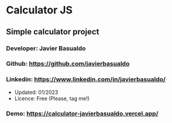 # Calculator JS
## Simple calculator project

### Developer: Javier Basualdo
### Github: https://github.com/javierbasualdo

### Linkedin: https://www.linkedin.com/in/javierbasualdo/

- Updated: 01/2023
- Licence: Free (Please, tag me!)

### Demo: https://calculator-javierbasualdo.vercel.app/
 
